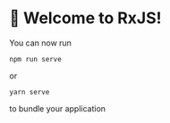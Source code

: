 # 🚀 Welcome to RxJS!

You can now run

```
npm run serve
```

or

```
yarn serve
```

to bundle your application
